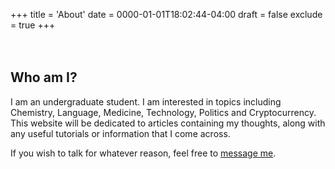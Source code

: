 +++
title = 'About'
date = 0000-01-01T18:02:44-04:00
draft = false
exclude = true
+++

ㅤ
## Who am I?

I am an undergraduate student. I am interested in topics including Chemistry, Language, Medicine, Technology, Politics and Cryptocurrency. This website will be dedicated to articles containing my thoughts, along with any useful tutorials or information that I come across.

If you wish to talk for whatever reason, feel free to [message me](/contact).
